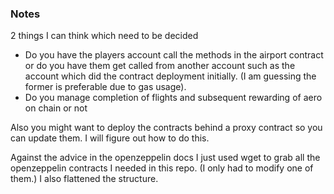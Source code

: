 ### Notes

2 things I can think which need to be decided
 * Do you have the players account call the methods in the airport contract or do you have them get called from another account such as the 
 account which did the contract deployment initially. (I am guessing the former is preferable due to gas usage).
 * Do you manage completion of flights and subsequent rewarding of aero on chain or not

Also you might want to deploy the contracts behind a proxy contract so you can update them. I will figure out how to do this.

Against the advice in the openzeppelin docs I just used wget to grab all the openzeppelin contracts I needed in this repo. (I only had to modify one of them.)
I also flattened the structure.